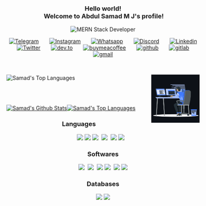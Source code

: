 <h3 align="center">
  Hello world!<br />
  <!--     <img src="https://abdulsamadmj.github.io/abdulsamadmj/assets/Earth.gif" width="24px">     -->
  &nbsp;Welcome to Abdul Samad M J's profile!
  <!--     <img src="https://github.com/abdulsamadmj/abdulsamadmj/blob/master/assets/Hi.gif" width="29px"> -->
</h3>

<p align="center">
  <!--   <em>
    I am a 3rd Year undergraduate from <b>Wmo Arts and Science College</b>, Wayanad, Kerala. 
  </em> -->
  <img
    src="https://readme-typing-svg.herokuapp.com/?lines=MERN+Stack+Developer;Co-founder+DJX&font=Fira%20Code&center=true&width=440&height=45&vCenter=true&size=22"
    alt="MERN Stack Developer">
</p>

<p align="center">
  <a target="_blank" href="https://t.me/abdul_samad_m_j"><img width="32px" alt="Telegram" title="Telegram"
      src="https://cdn-icons-png.flaticon.com/512/906/906377.png" /></a>
  &#8287;&#8287;&#8287;&#8287;&#8287;
  <a target="_blank" href="https://www.instagram.com/abdul_samad_mj/"><img width="32px" alt="Instagram" title="Instagram"
      src="https://cdn-icons-png.flaticon.com/512/174/174855.png" /></a>
  &#8287;&#8287;&#8287;&#8287;&#8287;
  <a target="_blank" href="https://wa.me/+917012559910"><img width="32px" alt="Whatsapp" title="Whatsapp"
      src="https://cdn-icons-png.flaticon.com/512/220/220236.png" /></a>
  &#8287;&#8287;&#8287;&#8287;&#8287;
  <a target="_blank" href="https://discord.com/users/mrrandom14"><img width="32px" alt="Discord" title="Discord"
      src="https://www.freepnglogos.com/uploads/discord-logo-png/discord-logo-logodownload-download-logotipos-1.png" /></a>
  &#8287;&#8287;&#8287;&#8287;&#8287;
  <a target="_blank" href="https://www.linkedin.com/in/abdul-samad-m-j-9b8ba1187/"><img width="32px" alt="Linkedin"
      title="Linkedin" src="https://cdn-icons-png.flaticon.com/512/145/145807.png"></a>
  &#8287;&#8287;&#8287;&#8287;&#8287;
  <a target="_blank" href="https://twitter.com/abdulsamadmj"><img width="32px" alt="Twitter" title="Twitter"
      src="https://cdn-icons-png.flaticon.com/512/179/179342.png"></a>
  &#8287;&#8287;&#8287;&#8287;&#8287;
  <a target="_blank" href="https://dev.to/abdulsamadmj"><img width="32px" alt="dev.to" title="dev.to"
      src="https://cdn-icons-png.flaticon.com/512/5969/5969113.png" /></a>
  &#8287;&#8287;&#8287;&#8287;&#8287;
  <a target="_blank" href="https://www.buymeacoffee.com/abdulsamadmj"><img width="32px" alt="buymeacoffee"
      title="buymeacoffee" src="https://spiritedisle.ie/resources/uploads/2021/09/download1.png" /></a>
  &#8287;&#8287;&#8287;&#8287;&#8287;
  <a   href="hhttps://github.com/abdulsamadmj"><img width="32px" alt="github" title="github"
      src="https://img.icons8.com/color/48/000000/github--v1.png" /></a>
  &#8287;&#8287;&#8287;&#8287;&#8287;
  <a target="_blank" href="https://gitlab.com/abdulsamadmj"><img width="32px" alt="gitlab" title="gitlab"
      src="https://img.icons8.com/color/48/000000/gitlab.png" /></a>
  &#8287;&#8287;&#8287;&#8287;&#8287;
  <a target="_blank" href="mailto:mail.samad.mj@gmail.com"><img width="32px" alt="gmail" title="gmail"
      src="https://upload.wikimedia.org/wikipedia/commons/7/7e/Gmail_icon_%282020%29.svg"></a>
</p>

<br>

<a href="#"><img align="right" width="25%" height="25%" src="assets/coding.gif" /></a>

<img alt="Samad's Top Languages"
  src="https://github-readme-streak-stats.herokuapp.com?user=abdulsamadmj&theme=react&hide_border=true&bg_color=0D1117&date_format=M%20j%5B%2C%20Y%5D" />

<br>
<br>

<a href=""><img alt="Samad's Github Stats"
    src="https://denvercoder1-github-readme-stats.vercel.app/api/?username=abdulsamadmj&show_icons=true&count_private=true&theme=react&hide_border=true&bg_color=0D1117" /></a><a
  href=""><img alt="Samad's Top Languages"
    src="https://github-readme-stats.vercel.app/api/top-langs/?username=abdulsamadmj&langs_count=8&count_private=true&layout=compact&theme=react&hide_border=true&bg_color=0D1117" /></a>



<h3 align="center">Languages</h3>

<p align="center">
  <img src="https://img.icons8.com/color/48/000000/nodejs.png" />&nbsp;<img
    src="https://img.icons8.com/color/48/000000/javascript.png" />
  <img src="https://img.icons8.com/color/48/000000/typescript.png"/>
  <!-- &nbsp;&nbsp;<img src="https://img.icons8.com/color/48/000000/python--v1.png"/> -->
  &nbsp;<img src="https://img.icons8.com/color/48/000000/react-native.png" />
  <!-- &nbsp;<img src="https://img.icons8.com/color/48/000000/php.png"/> -->
  &nbsp;<img src="https://img.icons8.com/color/48/000000/html-5.png" />&nbsp;<img
    src="https://img.icons8.com/color/48/000000/css3.png" />&nbsp;&nbsp;&nbsp;
</p>

<h3 align="center">Softwares</h3>

<p align="center">
  <img src="https://img.icons8.com/color/48/000000/figma.png" />&nbsp;
  <img src="https://img.icons8.com/fluency/50/000000/visual-studio-code-2019.png" />
  <!-- &nbsp;<img src="https://img.icons8.com/color/48/000000/nginx.png"/> -->
  &nbsp;<img src="https://img.icons8.com/color/48/000000/git.png" />
  <img src="https://img.icons8.com/color/48/000000/android-studio--v2.png" />&nbsp;
  <!-- <img src="https://img.icons8.com/color/48/000000/intellij-idea.png"/>&nbsp; -->
  <img src="https://img.icons8.com/color/48/000000/console.png" />&nbsp;<img
    src="https://img.icons8.com/color/48/000000/github--v1.png" />
</p>

<h3 align="center">Databases</h3>

<p align="center">
  <img src="https://img.icons8.com/color/48/000000/mongodb.png" />&nbsp;<img
    src="https://img.icons8.com/color/48/000000/mysql-logo.png" />
  <!-- &nbsp;<img src="https://img.icons8.com/color/48/000000/maria-db.png"/> -->
</p>

<!-- 
![Abdul Samad M J's github page views](https://komarev.com/ghpvc/?username=abdulsamadmj&color=brightgreen) -->

<br>

<!--
**abdulsamadmj/abdulsamadmj** is a ✨ _special_ ✨ repository because its `README.md` (this file) appears on your GitHub profile.

Here are some ideas to get you started:

- 🔭 I’m currently working on ...
- 🌱 I’m currently learning ...
- 👯 I’m looking to collaborate on ...
- 🤔 I’m looking for help with ...
- 💬 Ask me about ...
- 📫 How to reach me: ...
- 😄 Pronouns: ...
- ⚡ Fun fact: ...
-->
